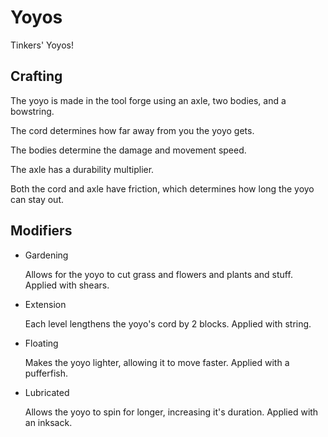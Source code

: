 # Yoyos
Tinkers' Yoyos!

## Crafting
The yoyo is made in the tool forge using an axle, two bodies, and a bowstring.

The cord determines how far away from you the yoyo gets.

The bodies determine the damage and movement speed.

The axle has a durability multiplier.

Both the cord and axle have friction, which determines how long the yoyo can stay out.

## Modifiers
* Gardening

   Allows for the yoyo to cut grass and flowers and plants and stuff.
   Applied with shears.
* Extension

   Each level lengthens the yoyo's cord by 2 blocks.
   Applied with string.
* Floating

   Makes the yoyo lighter, allowing it to move faster.
   Applied with a pufferfish.
* Lubricated

   Allows the yoyo to spin for longer, increasing it's duration.
   Applied with an inksack.
